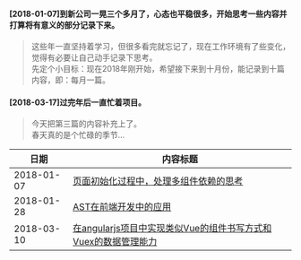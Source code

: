 #### [2018-01-07]到新公司一晃三个多月了，心态也平稳很多，开始思考一些内容并打算将有意义的部分记录下来。
> 这些年一直坚持着学习，但很多看完就忘记了，现在工作环境有了些变化，觉得有必要让自己动手记录下思考。  
> 先定个小目标：现在2018年刚开始，希望接下来到十月份，能记录到十篇内容，即：每月一篇。


#### [2018-03-17]过完年后一直忙着项目。
> 今天把第三篇的内容补充上了。  
> 春天真的是个忙碌的季节...


日期 | 内容标题
------------ | -------------
2018-01-07 | [页面初始化过程中，处理多组件依赖的思考](https://github.com/tangseng/artcles/blob/master/[2018-01-07]页面初始化过程中，处理多组件依赖的思考.md)
2018-01-28 | [AST在前端开发中的应用](https://github.com/tangseng/artcles/blob/master/[2018-01-28]AST在前端开发中的应用.md)
2018-03-10 | [在angularjs项目中实现类似Vue的组件书写方式和Vuex的数据管理能力](https://github.com/tangseng/artcles/blob/master/[2018-03-10]在angularjs项目中实现类似Vue的组件书写方式和Vuex的数据管理能力.md)